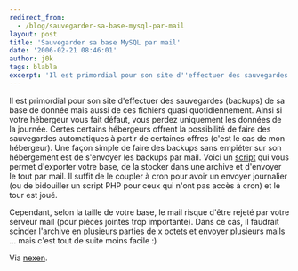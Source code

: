 ```yaml
---
redirect_from:
  - /blog/sauvegarder-sa-base-mysql-par-mail
layout: post
title: 'Sauvegarder sa base MySQL par mail'
date: '2006-02-21 08:46:01'
author: j0k
tags: blabla
excerpt: 'Il est primordial pour son site d''effectuer des sauvegardes (backups) de sa base de donnée mais aussi de ces fichiers quasi quotidiennement. Ainsi si votre hébergeur vous fait défaut, vous perdez uniquement les données de la journée. Certes certains hébergeurs offrent la possibilité de faire des sauvegardes automatiques à partir de certaines offres (c''est le cas de mon      ...'
---
```


Il est primordial pour son site d'effectuer des sauvegardes (backups) de sa base de donnée mais aussi de ces fichiers quasi quotidiennement. Ainsi si votre hébergeur vous fait défaut, vous perdez uniquement les données de la journée. Certes certains hébergeurs offrent la possibilité de faire des sauvegardes automatiques à partir de certaines offres (c'est le cas de mon hébergeur).
Une façon simple de faire des backups sans empiéter sur son hébergement est de s'envoyer les backups par mail. Voici un [script](http://www.sematopia.com/?61=p) qui vous permet d'exporter votre base, de la stocker dans une archive et d'envoyer le tout par mail. Il suffit de le coupler à cron pour avoir un envoyer journalier (ou de bidouiller un script PHP pour ceux qui n'ont pas accès à cron) et le tour est joué.

Cependant, selon la taille de votre base, le mail risque d'être rejeté par votre serveur mail (pour pièces jointes trop importante). Dans ce cas, il faudrait scinder l'archive en plusieurs parties de x octets et envoyer plusieurs mails ... mais c'est tout de suite moins facile :)

Via [nexen](http://www.nexen.net/actualites/tutorial/sauvegarde_mysql_via_email_et_php.php).
